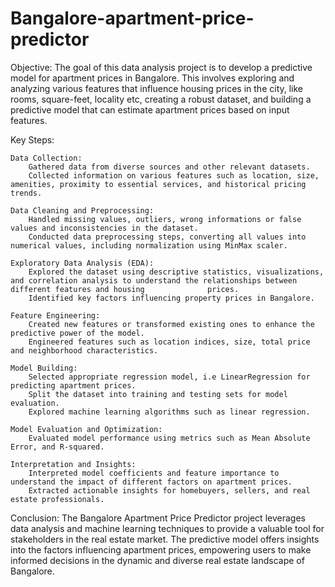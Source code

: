 # Bangalore-apartment-price-predictor

Objective:
The goal of this data analysis project is to develop a predictive model for apartment prices in Bangalore. This involves exploring and analyzing various features that influence housing prices in the city, like rooms, square-feet, locality etc, creating a robust dataset, and building a predictive model that can estimate apartment prices based on input features.

Key Steps:

    Data Collection:
        Gathered data from diverse sources and other relevant datasets.
        Collected information on various features such as location, size, amenities, proximity to essential services, and historical pricing trends.

    Data Cleaning and Preprocessing:
        Handled missing values, outliers, wrong informations or false values and inconsistencies in the dataset.
        Conducted data preprocessing steps, converting all values into numerical values, including normalization using MinMax scaler.

    Exploratory Data Analysis (EDA):
        Explored the dataset using descriptive statistics, visualizations, and correlation analysis to understand the relationships between different features and housing              prices.
        Identified key factors influencing property prices in Bangalore.

    Feature Engineering:
        Created new features or transformed existing ones to enhance the predictive power of the model.
        Engineered features such as location indices, size, total price and neighborhood characteristics.

    Model Building:
        Selected appropriate regression model, i.e LinearRegression for predicting apartment prices.
        Split the dataset into training and testing sets for model evaluation.
        Explored machine learning algorithms such as linear regression.

    Model Evaluation and Optimization:
        Evaluated model performance using metrics such as Mean Absolute Error, and R-squared.

    Interpretation and Insights:
        Interpreted model coefficients and feature importance to understand the impact of different factors on apartment prices.
        Extracted actionable insights for homebuyers, sellers, and real estate professionals.

Conclusion:
The Bangalore Apartment Price Predictor project leverages data analysis and machine learning techniques to provide a valuable tool for stakeholders in the real estate market. The predictive model offers insights into the factors influencing apartment prices, empowering users to make informed decisions in the dynamic and diverse real estate landscape of Bangalore.
